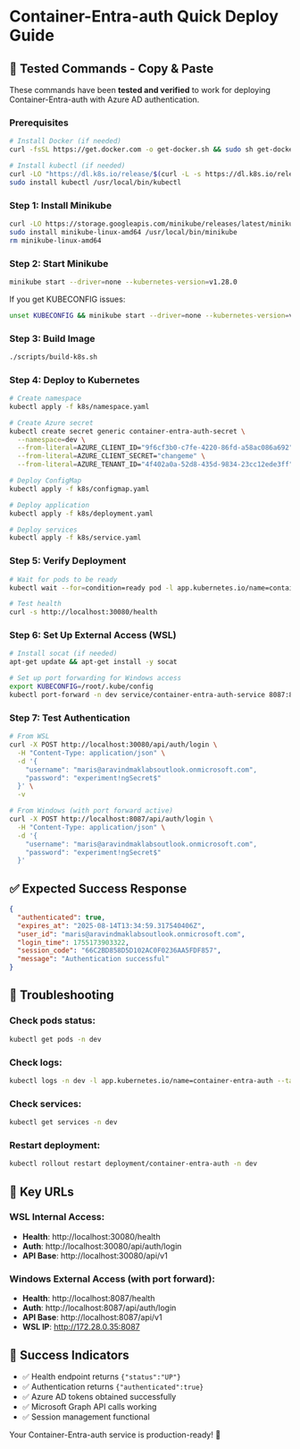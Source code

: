 # Container-Entra-auth Quick Deploy Guide

## 🚀 **Tested Commands - Copy & Paste**

These commands have been **tested and verified** to work for deploying Container-Entra-auth with Azure AD authentication.

### **Prerequisites**
```bash
# Install Docker (if needed)
curl -fsSL https://get.docker.com -o get-docker.sh && sudo sh get-docker.sh

# Install kubectl (if needed)
curl -LO "https://dl.k8s.io/release/$(curl -L -s https://dl.k8s.io/release/stable.txt)/bin/linux/amd64/kubectl"
sudo install kubectl /usr/local/bin/kubectl
```

### **Step 1: Install Minikube**
```bash
curl -LO https://storage.googleapis.com/minikube/releases/latest/minikube-linux-amd64
sudo install minikube-linux-amd64 /usr/local/bin/minikube
rm minikube-linux-amd64
```

### **Step 2: Start Minikube**
```bash
minikube start --driver=none --kubernetes-version=v1.28.0
```

If you get KUBECONFIG issues:
```bash
unset KUBECONFIG && minikube start --driver=none --kubernetes-version=v1.28.0
```

### **Step 3: Build Image**
```bash
./scripts/build-k8s.sh
```

### **Step 4: Deploy to Kubernetes**
```bash
# Create namespace
kubectl apply -f k8s/namespace.yaml

# Create Azure secret
kubectl create secret generic container-entra-auth-secret \
  --namespace=dev \
  --from-literal=AZURE_CLIENT_ID="9f6cf3b0-c7fe-4220-86fd-a58ac086a692" \
  --from-literal=AZURE_CLIENT_SECRET="changeme" \
  --from-literal=AZURE_TENANT_ID="4f402a0a-52d8-435d-9834-23cc12ede3ff"

# Deploy ConfigMap
kubectl apply -f k8s/configmap.yaml

# Deploy application
kubectl apply -f k8s/deployment.yaml

# Deploy services
kubectl apply -f k8s/service.yaml
```

### **Step 5: Verify Deployment**
```bash
# Wait for pods to be ready
kubectl wait --for=condition=ready pod -l app.kubernetes.io/name=container-entra-auth -n dev --timeout=120s

# Test health
curl -s http://localhost:30080/health
```

### **Step 6: Set Up External Access (WSL)**
```bash
# Install socat (if needed)
apt-get update && apt-get install -y socat

# Set up port forwarding for Windows access
export KUBECONFIG=/root/.kube/config
kubectl port-forward -n dev service/container-entra-auth-service 8087:8080 --address=0.0.0.0
```

### **Step 7: Test Authentication**
```bash
# From WSL
curl -X POST http://localhost:30080/api/auth/login \
  -H "Content-Type: application/json" \
  -d '{
    "username": "maris@aravindmaklabsoutlook.onmicrosoft.com",
    "password": "experiment!ngSecret$"
  }' \
  -v

# From Windows (with port forward active)
curl -X POST http://localhost:8087/api/auth/login \
  -H "Content-Type: application/json" \
  -d '{
    "username": "maris@aravindmaklabsoutlook.onmicrosoft.com",
    "password": "experiment!ngSecret$"
  }'
```

## ✅ **Expected Success Response**
```json
{
  "authenticated": true,
  "expires_at": "2025-08-14T13:34:59.317540406Z",
  "user_id": "maris@aravindmaklabsoutlook.onmicrosoft.com",
  "login_time": 1755173903322,
  "session_code": "66C2BD858D5D102AC0F0236AA5FDF857",
  "message": "Authentication successful"
}
```

## 🔧 **Troubleshooting**

### Check pods status:
```bash
kubectl get pods -n dev
```

### Check logs:
```bash
kubectl logs -n dev -l app.kubernetes.io/name=container-entra-auth --tail=20
```

### Check services:
```bash
kubectl get services -n dev
```

### Restart deployment:
```bash
kubectl rollout restart deployment/container-entra-auth -n dev
```

## 🎯 **Key URLs**

### **WSL Internal Access:**
- **Health**: http://localhost:30080/health
- **Auth**: http://localhost:30080/api/auth/login
- **API Base**: http://localhost:30080/api/v1

### **Windows External Access (with port forward):**
- **Health**: http://localhost:8087/health
- **Auth**: http://localhost:8087/api/auth/login
- **API Base**: http://localhost:8087/api/v1
- **WSL IP**: http://172.28.0.35:8087

## 🎉 **Success Indicators**
- ✅ Health endpoint returns `{"status":"UP"}`
- ✅ Authentication returns `{"authenticated":true}`
- ✅ Azure AD tokens obtained successfully
- ✅ Microsoft Graph API calls working
- ✅ Session management functional

Your Container-Entra-auth service is production-ready! 🚀
